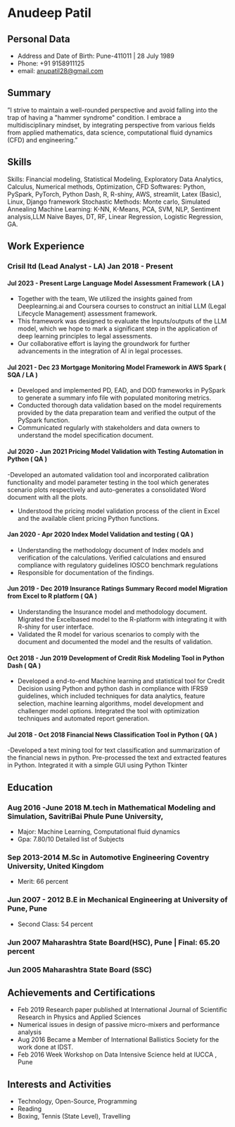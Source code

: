 # Anudeep Patil
## Personal Data
- Address and Date of Birth: Pune-411011 | 28 July 1989
- Phone: +91 9158911125
- email: anupatil28@gmail.com
## Summary
”I strive to maintain a well-rounded perspective and avoid falling into the trap of having
a "hammer syndrome" condition. I embrace a multidisciplinary mindset, by integrating
perspective from various fields from applied mathematics, data science, computational
fluid dynamics (CFD) and engineering.”
## Skills
Skills: Financial modeling, Statistical Modeling, Exploratory Data Analytics,
Calculus, Numerical methods, Optimization, CFD
Softwares: Python, PySpark, PyTorch, Python Dash, R, R-shiny, AWS,
streamlit, Latex (Basic), Linux, Django framework
Stochastic Methods: Monte carlo, Simulated Annealing
Machine Learning: K-NN, K-Means, PCA, SVM, NLP, Sentiment analysis,LLM
Naive Bayes, DT, RF, Linear Regression, Logistic Regression, GA.
## Work Experience
### Crisil ltd (Lead Analyst - LA) Jan 2018 - Present
#### Jul 2023 - Present Large Language Model Assessment Framework ( LA )
- Together with the team, We utilized the insights gained from Deeplearning.ai and Coursera courses to construct an initial LLM (Legal Lifecycle Management) assessment framework.
- This framework was designed to evaluate the Inputs/outputs of the LLM model, which
we hope to mark a significant step in the application of deep learning principles to legal
assessments.
- Our collaborative effort is laying the groundwork for further advancements in the integration of AI in legal processes.
#### Jul 2021 - Dec 23 Mortgage Monitoring Model Framework in AWS Spark ( SQA / LA )
- Developed and implemented PD, EAD, and DOD frameworks in PySpark to generate a
summary info file with populated monitoring metrics.
- Conducted thorough data validation based on the model requirements provided by the
data preparation team and verified the output of the PySpark function.
- Communicated regularly with stakeholders and data owners to understand the model
specification document.
#### Jul 2020 - Jun 2021 Pricing Model Validation with Testing Automation in Python ( QA )
-Developed an automated validation tool and incorporated calibration functionality and
model parameter testing in the tool which generates scenario plots respectively and
auto-generates a consolidated Word document with all the plots.
- Understood the pricing model validation process of the client in Excel and the available
client pricing Python functions.
#### Jan 2020 - Apr 2020 Index Model Validation and testing ( QA )
- Understanding the methodology document of Index models and verification of the calculations. Verified calculations and ensured compliance with regulatory guidelines IOSCO benchmark regulations
- Responsible for documentation of the findings.
#### Jun 2019 - Dec 2019 Insurance Ratings Summary Record model Migration from Excel to R platform ( QA )
- Understanding the Insurance model and methodology document. Migrated the Excelbased model to the R-platform with integrating it with R-shiny for user interface.
- Validated the R model for various scenarios to comply with the document and documented the model and the results of validation.
#### Oct 2018 - Jun 2019 Development of Credit Risk Modeling Tool in Python Dash ( QA )
- Developed a end-to-end Machine learning and statistical tool for Credit Decision using
Python and python dash in compliance with IFRS9 guidelines, which included techniques
for data analytics, feature selection, machine learning algorithms, model development
and challenger model options. Integrated the tool with optimization techniques and
automated report generation.
#### Jul 2018 - Oct 2018 Financial News Classification Tool in Python ( QA )
-Developed a text mining tool for text classification and summarization of the financial
news in python. Pre-processed the text and extracted features in Python. Integrated it
with a simple GUI using Python Tkinter
## Education
### Aug 2016 -June 2018 M.tech in Mathematical Modeling and Simulation, SavitriBai Phule Pune University,
- Major: Machine Learning, Computational fluid dynamics
- Gpa: 7.80/10 Detailed list of Subjects
### Sep 2013-2014 M.Sc in Automotive Engineering Coventry University, United Kingdom
- Merit: 66 percent
### Jun 2007 - 2012 B.E in Mechanical Engineering at University of Pune, Pune
- Second Class: 54 percent
### Jun 2007 Maharashtra State Board(HSC), Pune | Final: 65.20 percent
### Jun 2005 Maharashtra State Board (SSC)
## Achievements and Certifications
- Feb 2019 Research paper published at International Journal of Scientific Research in Physics and Applied Sciences
- Numerical issues in design of passive micro-mixers and performance analysis
- Aug 2016 Became a Member of International Ballistics Society for the work done at IDST.
- Feb 2016 Week Workshop on Data Intensive Science held at IUCCA , Pune
## Interests and Activities
- Technology, Open-Source, Programming
- Reading
- Boxing, Tennis (State Level), Travelling